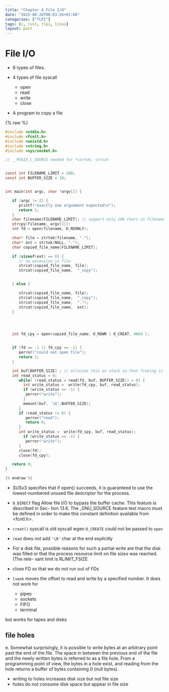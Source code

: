```yaml
---
title: "Chapter 4 File I/O"
date: "2025-08-28T08:03:26+01:00"
categories: ["TLPI"]
tags: [c, rust, tlpi, linux]
layout: post
---
```


# File I/O

- 6 types of files.
- 4 types of file syscall

  - open
  - read
  - write
  - close

- A program to copy a file

{% raw %}

```C
#include <stdio.h>
#include <fcntl.h>
#include <unistd.h>
#include <string.h>
#include <sys/socket.h>

// __POSIX_C_SOURCE needed for *strtok, strcat


const int FILENAME_LIMIT = 100;
const int BUFFER_SIZE = 10;


int main(int argc, char *argv[]) {

   if (argc != 2) {
      printf("exactly one arguement expected\n");
      return 1;
   }
   char filename[FILENAME_LIMIT]; // support only 100 chars in filename
   strcpy(filename, argv[1]);
   int fd = open(filename, O_RDONLY);

   char* file = strtok(filename, ".");
   char* ext = strtok(NULL, ".");
   char copied_file_name[FILENAME_LIMIT];

   if (sizeof(ext) == 0) {
      // no extension in file
      strcat(copied_file_name, file);
      strcat(copied_file_name,  "_copy");


   } else {

      strcat(copied_file_name, file);
      strcat(copied_file_name,  "_copy");
      strcat(copied_file_name,  ".");
      strcat(copied_file_name,  ext);
   }




   int fd_cpy = open(copied_file_name, O_RDWR | O_CREAT, 0664 );


   if (fd == -1 || fd_cpy == -1) {
      perror("could not open file");
      return 1;
   }

   int buf[BUFFER_SIZE] ; // allocate this on stack so that freeing is not required
   int read_status = 0;
      while( (read_status = read(fd, buf, BUFFER_SIZE)) > 0) {
        int write_status =  write(fd_cpy, buf, read_status);
        if (write_status == -1) {
         perror("write");
        }
        memset(buf, '\0',BUFFER_SIZE);
      }
      if (read_status != 0) {
         perror("read");
         return 0;
      }
      int write_status =  write(fd_cpy, buf, read_status);
        if (write_status == -1) {
         perror("write");
      }
      close(fd);
      close(fd_cpy);

   return 0;
}

{% endraw %}

```

- SUSv3 specifies that if open() succeeds, it is guaranteed to use the lowest-numbered unused file descriptor for the process.

- `O_DIRECT` flag Allow file I/O to bypass the buffer cache. This feature is described in Sec- tion 13.6. The \_GNU_SOURCE feature test macro must be defined in order to make this constant definition available from <fcntl.h>.

- `creat()` syscall is old syscall wgen `O_CREATE` could not be passed to `open`

- `read` does not add `'\0'` char at the end explicitly

- For a disk file, possible reasons for such a partial write are that the disk was filled or that the process resource limit on file sizes was reached. (The rele- vant limit is RLIMIT_FSIZE

- close FD so that we do not run out of FDs

- `lseek` moves the offset to read and write by a specified number. It does not work for
  - pipes
  - sockets
  - FIFO
  - terminal

but works for tapes and disks

## file holes

e. Somewhat surprisingly, it is possible to write bytes at an arbitrary point past the end of the file.
The space in between the previous end of the file and the newly written bytes is referred to as a file hole. From a programming point of view, the bytes in a hole exist, and reading from the hole returns a buffer of bytes containing 0 (null bytes).

- writing to holes increases disk size but not file size
- holes do not consume disk space but appear in file size
